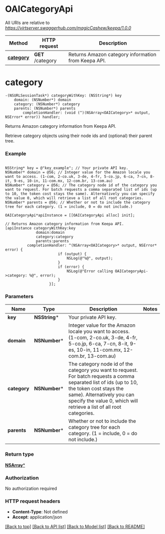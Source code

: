 # OAICategoryApi

All URIs are relative to *https://virtserver.swaggerhub.com/magicCashew/keepa/1.0.0*

Method | HTTP request | Description
------------- | ------------- | -------------
[**category**](OAICategoryApi.md#category) | **GET** /category | Returns Amazon category information from Keepa API.


# **category**
```objc
-(NSURLSessionTask*) categoryWithKey: (NSString*) key
    domain: (NSNumber*) domain
    category: (NSNumber*) category
    parents: (NSNumber*) parents
        completionHandler: (void (^)(NSArray<OAICategory>* output, NSError* error)) handler;
```

Returns Amazon category information from Keepa API.

Retrieve category objects using their node ids and (optional) their parent tree.

### Example 
```objc

NSString* key = @"key_example"; // Your private API key.
NSNumber* domain = @56; // Integer value for the Amazon locale you want to access. (1-com, 2-co.uk, 3-de, 4-fr, 5-co.jp, 6-ca, 7-cn, 8-it, 9-es, 10-in, 11-com.mx, 12-com.br, 13-com.au)
NSNumber* category = @56; // The category node id of the category you want to request. For batch requests a comma separated list of ids (up to 10, the token cost stays the same). Alternatively you can specify the value 0, which will retrieve a list of all root categories.
NSNumber* parents = @56; // Whether or not to include the category tree for each category. (1 = include, 0 = do not include.)

OAICategoryApi*apiInstance = [[OAICategoryApi alloc] init];

// Returns Amazon category information from Keepa API.
[apiInstance categoryWithKey:key
              domain:domain
              category:category
              parents:parents
          completionHandler: ^(NSArray<OAICategory>* output, NSError* error) {
                        if (output) {
                            NSLog(@"%@", output);
                        }
                        if (error) {
                            NSLog(@"Error calling OAICategoryApi->category: %@", error);
                        }
                    }];
```

### Parameters

Name | Type | Description  | Notes
------------- | ------------- | ------------- | -------------
 **key** | **NSString***| Your private API key. | 
 **domain** | **NSNumber***| Integer value for the Amazon locale you want to access. (1-com, 2-co.uk, 3-de, 4-fr, 5-co.jp, 6-ca, 7-cn, 8-it, 9-es, 10-in, 11-com.mx, 12-com.br, 13-com.au) | 
 **category** | **NSNumber***| The category node id of the category you want to request. For batch requests a comma separated list of ids (up to 10, the token cost stays the same). Alternatively you can specify the value 0, which will retrieve a list of all root categories. | 
 **parents** | **NSNumber***| Whether or not to include the category tree for each category. (1 &#x3D; include, 0 &#x3D; do not include.) | 

### Return type

[**NSArray<OAICategory>***](OAICategory.md)

### Authorization

No authorization required

### HTTP request headers

 - **Content-Type**: Not defined
 - **Accept**: application/json

[[Back to top]](#) [[Back to API list]](../README.md#documentation-for-api-endpoints) [[Back to Model list]](../README.md#documentation-for-models) [[Back to README]](../README.md)

